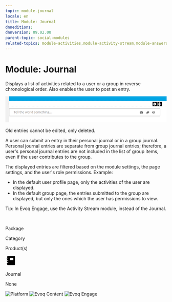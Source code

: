 ```yaml
---
topic: module-journal
locale: en
title: Module: Journal
dnneditions: 
dnnversion: 09.02.00
parent-topic: social-modules
related-topics: module-activities,module-activity-stream,module-answers,module-blogs,module-challenges,module-discussions,module-group-directory,module-group-spaces,module-ideas,module-latest-challenges,module-leaderboard,module-member-directory,module-message-center,module-my-status,module-profile-dashboard,module-social-groups,module-related-content,module-social-events,module-social-sharing,module-user-badges,module-wiki
---
```


# Module: Journal

Displays a list of activities related to a user or a group in reverse chronological order. Also enables the user to post an entry.

  

![Journal module](img/scr-module-Journal.png)

  

Old entries cannot be edited, only deleted.

A user can submit an entry in their personal journal or in a group journal. Personal journal entries are separate from group journal entries; therefore, a user's personal journal entries are not included in the list of group items, even if the user contributes to the group.

The displayed entries are filtered based on the module settings, the page settings, and the user's role permissions. Example:

*   In the default user profile page, only the activities of the user are displayed.
*   In the default group page, the entries submitted to the group are displayed, but only the ones which the user has permissions to view.

Tip: In Evoq Engage, use the Activity Stream module, instead of the Journal.

 

Package

Category

Product(s)

 ![icon](img/ico-module-journal.png) 

Journal

None

 ![Platform](img/ico-dnn-platform.png) ![Evoq Content](img/ico-evoq-content.png) ![Evoq Engage](img/ico-evoq-engage.png)